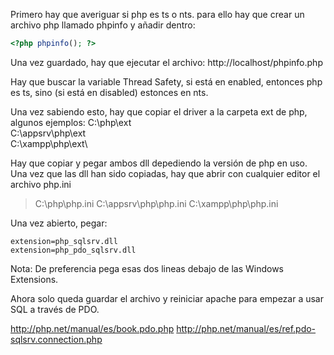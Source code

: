 Primero hay que averiguar si php es ts o nts. para ello hay que crear un archivo php llamado phpinfo y añadir dentro:
```php
<?php phpinfo(); ?>
```

Una vez guardado, hay que ejecutar el archivo:
http://localhost/phpinfo.php

Hay que buscar la variable Thread Safety, si está en enabled, entonces php es ts, sino (si está en disabled) estonces en nts.

Una vez sabiendo esto, hay que copiar el driver a la carpeta ext de php, algunos ejemplos:
C:\php\ext\
C:\appsrv\php\ext\
C:\xampp\php\ext\

Hay que copiar y pegar ambos dll depediendo la versión de php en uso. Una vez que las dll han sido copiadas, hay que abrir con cualquier editor el archivo php.ini
> C:\php\php.ini
> C:\appsrv\php\php.ini
> C:\xampp\php\php.ini

Una vez abierto, pegar:
```
extension=php_sqlsrv.dll
extension=php_pdo_sqlsrv.dll
```

Nota: De preferencia pega esas dos lineas debajo de las Windows Extensions.

Ahora solo queda guardar el archivo y reiniciar apache para empezar a usar SQL a través de PDO.

http://php.net/manual/es/book.pdo.php
http://php.net/manual/es/ref.pdo-sqlsrv.connection.php
